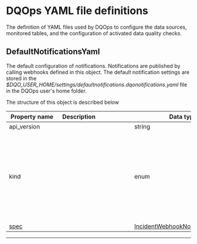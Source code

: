 # DQOps YAML file definitions
The definition of YAML files used by DQOps to configure the data sources, monitored tables, and the configuration of activated data quality checks.


## DefaultNotificationsYaml
The default configuration of notifications. Notifications are published by calling webhooks defined in this object.
 The default notification settings are stored in the *$DQO_USER_HOME/settings/defaultnotifications.dqonotifications.yaml* file in the DQOps user&#x27;s home folder.









The structure of this object is described below

|&nbsp;Property&nbsp;name&nbsp;|&nbsp;Description&nbsp;&nbsp;&nbsp;&nbsp;&nbsp;&nbsp;&nbsp;&nbsp;&nbsp;&nbsp;&nbsp;&nbsp;&nbsp;&nbsp;&nbsp;&nbsp;&nbsp;&nbsp;&nbsp;&nbsp;&nbsp;|&nbsp;Data&nbsp;type&nbsp;|&nbsp;Enum&nbsp;values&nbsp;|&nbsp;Default&nbsp;value&nbsp;|&nbsp;Sample&nbsp;values&nbsp;|
|---------------|---------------------------------|-----------|-------------|---------------|---------------|
|api_version||string| | | |
|kind||enum|default_schedules<br/>settings<br/>default_notifications<br/>rule<br/>sensor<br/>source<br/>check<br/>dashboards<br/>default_checks<br/>table<br/>provider_sensor<br/>file_index<br/>| | |
|[spec](./ConnectionYaml.md#IncidentWebhookNotificationsSpec)||[IncidentWebhookNotificationsSpec](./ConnectionYaml.md#IncidentWebhookNotificationsSpec)| | | |









___


